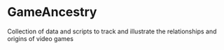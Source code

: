 # GameAncestry
Collection of data and scripts to track and illustrate the relationships and origins of video games
